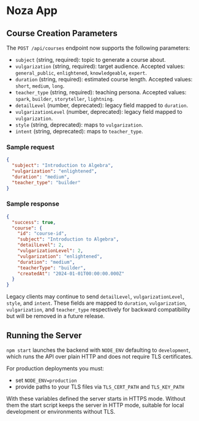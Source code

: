 # Noza App

## Course Creation Parameters

The `POST /api/courses` endpoint now supports the following parameters:

- `subject` (string, required): topic to generate a course about.
- `vulgarization` (string, required): target audience. Accepted values: `general_public`, `enlightened`, `knowledgeable`, `expert`.
- `duration` (string, required): estimated course length. Accepted values: `short`, `medium`, `long`.
- `teacher_type` (string, required): teaching persona. Accepted values: `spark`, `builder`, `storyteller`, `lightning`.
- `detailLevel` (number, deprecated): legacy field mapped to `duration`.
- `vulgarizationLevel` (number, deprecated): legacy field mapped to `vulgarization`.
- `style` (string, deprecated): maps to `vulgarization`.
- `intent` (string, deprecated): maps to `teacher_type`.

### Sample request

```json
{
  "subject": "Introduction to Algebra",
  "vulgarization": "enlightened",
  "duration": "medium",
  "teacher_type": "builder"
}
```

### Sample response

```json
{
  "success": true,
  "course": {
    "id": "course-id",
    "subject": "Introduction to Algebra",
    "detailLevel": 2,
    "vulgarizationLevel": 2,
    "vulgarization": "enlightened",
    "duration": "medium",
    "teacherType": "builder",
    "createdAt": "2024-01-01T00:00:00.000Z"
  }
}
```

Legacy clients may continue to send `detailLevel`, `vulgarizationLevel`, `style`, and `intent`. These fields are mapped to `duration`, `vulgarization`, `vulgarization`, and `teacher_type` respectively for backward compatibility but will be removed in a future release.

## Running the Server

`npm start` launches the backend with `NODE_ENV` defaulting to `development`, which runs the API over plain HTTP and does not require TLS certificates.

For production deployments you must:

- set `NODE_ENV=production`
- provide paths to your TLS files via `TLS_CERT_PATH` and `TLS_KEY_PATH`

With these variables defined the server starts in HTTPS mode. Without them the start script keeps the server in HTTP mode, suitable for local development or environments without TLS.
